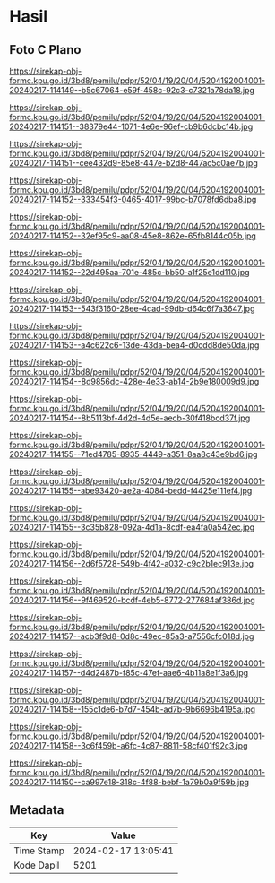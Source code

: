 # Hasil

## Foto C Plano

https://sirekap-obj-formc.kpu.go.id/3bd8/pemilu/pdpr/52/04/19/20/04/5204192004001-20240217-114149--b5c67064-e59f-458c-92c3-c7321a78da18.jpg

https://sirekap-obj-formc.kpu.go.id/3bd8/pemilu/pdpr/52/04/19/20/04/5204192004001-20240217-114151--38379e44-1071-4e6e-96ef-cb9b6dcbc14b.jpg

https://sirekap-obj-formc.kpu.go.id/3bd8/pemilu/pdpr/52/04/19/20/04/5204192004001-20240217-114151--cee432d9-85e8-447e-b2d8-447ac5c0ae7b.jpg

https://sirekap-obj-formc.kpu.go.id/3bd8/pemilu/pdpr/52/04/19/20/04/5204192004001-20240217-114152--333454f3-0465-4017-99bc-b7078fd6dba8.jpg

https://sirekap-obj-formc.kpu.go.id/3bd8/pemilu/pdpr/52/04/19/20/04/5204192004001-20240217-114152--32ef95c9-aa08-45e8-862e-65fb8144c05b.jpg

https://sirekap-obj-formc.kpu.go.id/3bd8/pemilu/pdpr/52/04/19/20/04/5204192004001-20240217-114152--22d495aa-701e-485c-bb50-a1f25e1dd110.jpg

https://sirekap-obj-formc.kpu.go.id/3bd8/pemilu/pdpr/52/04/19/20/04/5204192004001-20240217-114153--543f3160-28ee-4cad-99db-d64c6f7a3647.jpg

https://sirekap-obj-formc.kpu.go.id/3bd8/pemilu/pdpr/52/04/19/20/04/5204192004001-20240217-114153--a4c622c6-13de-43da-bea4-d0cdd8de50da.jpg

https://sirekap-obj-formc.kpu.go.id/3bd8/pemilu/pdpr/52/04/19/20/04/5204192004001-20240217-114154--8d9856dc-428e-4e33-ab14-2b9e180009d9.jpg

https://sirekap-obj-formc.kpu.go.id/3bd8/pemilu/pdpr/52/04/19/20/04/5204192004001-20240217-114154--8b5113bf-4d2d-4d5e-aecb-30f418bcd37f.jpg

https://sirekap-obj-formc.kpu.go.id/3bd8/pemilu/pdpr/52/04/19/20/04/5204192004001-20240217-114155--71ed4785-8935-4449-a351-8aa8c43e9bd6.jpg

https://sirekap-obj-formc.kpu.go.id/3bd8/pemilu/pdpr/52/04/19/20/04/5204192004001-20240217-114155--abe93420-ae2a-4084-bedd-f4425e111ef4.jpg

https://sirekap-obj-formc.kpu.go.id/3bd8/pemilu/pdpr/52/04/19/20/04/5204192004001-20240217-114155--3c35b828-092a-4d1a-8cdf-ea4fa0a542ec.jpg

https://sirekap-obj-formc.kpu.go.id/3bd8/pemilu/pdpr/52/04/19/20/04/5204192004001-20240217-114156--2d6f5728-549b-4f42-a032-c9c2b1ec913e.jpg

https://sirekap-obj-formc.kpu.go.id/3bd8/pemilu/pdpr/52/04/19/20/04/5204192004001-20240217-114156--9f469520-bcdf-4eb5-8772-277684af386d.jpg

https://sirekap-obj-formc.kpu.go.id/3bd8/pemilu/pdpr/52/04/19/20/04/5204192004001-20240217-114157--acb3f9d8-0d8c-49ec-85a3-a7556cfc018d.jpg

https://sirekap-obj-formc.kpu.go.id/3bd8/pemilu/pdpr/52/04/19/20/04/5204192004001-20240217-114157--d4d2487b-f85c-47ef-aae6-4b11a8e1f3a6.jpg

https://sirekap-obj-formc.kpu.go.id/3bd8/pemilu/pdpr/52/04/19/20/04/5204192004001-20240217-114158--155c1de6-b7d7-454b-ad7b-9b6696b4195a.jpg

https://sirekap-obj-formc.kpu.go.id/3bd8/pemilu/pdpr/52/04/19/20/04/5204192004001-20240217-114158--3c6f459b-a6fc-4c87-8811-58cf401f92c3.jpg

https://sirekap-obj-formc.kpu.go.id/3bd8/pemilu/pdpr/52/04/19/20/04/5204192004001-20240217-114150--ca997e18-318c-4f88-bebf-1a79b0a9f59b.jpg


## Metadata

| Key        | Value               |
| ---------- | ------------------- |
| Time Stamp | 2024-02-17 13:05:41 |
| Kode Dapil | 5201                |



